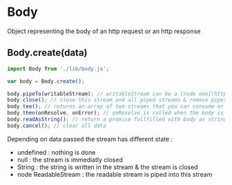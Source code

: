 # Body

Object representing the body of an http request or an http response

## Body.create(data)

```javascript
import Body from './lib/body.js';

var body = Body.create();

body.pipeTo(writableStream); // writableStream can be a [node one](https://nodejs.org/api/stream.html#stream_class_stream_writable) or a [browser one](https://streams.spec.whatwg.org/#ws-class)
body.close(); // close this stream and all piped streams & remove pipes
body.tee(); // returns an array of two streams that you can consume or not
body.then(onResolve, onError); // onResolve is called when the body is closed, onError if an error occurs
body.readAsString(); // return a promise fullfilled with body as string or rejected if an error occurs
body.cancel(); // clear all data
```

Depending on data passed the stream has different state :
- undefined : nothing is done
- null : the stream is immediatly closed
- String : the string is written in the stream & the stream is closed
- node ReadableStream : the readable stream is piped into this stream
